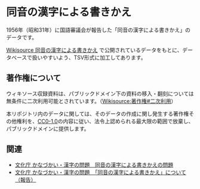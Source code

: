 # 同音の漢字による書きかえ

1956年（昭和31年）に国語審議会が報告した「同音の漢字による書きかえ」のデータです。

[Wikisource 同音の漢字による書きかえ](https://ja.wikisource.org/wiki/%E5%90%8C%E9%9F%B3%E3%81%AE%E6%BC%A2%E5%AD%97%E3%81%AB%E3%82%88%E3%82%8B%E6%9B%B8%E3%81%8D%E3%81%8B%E3%81%88) で公開されているデータをもとに、データベースで扱いやすいよう、TSV形式に加工してあります。

## 著作権について

ウィキソース収録資料は、パブリックドメイン下の資料の移入・翻刻については無条件に二次利用可能とされています。（[Wikisource:著作権#二次利用](https://ja.wikisource.org/wiki/Wikisource:%E8%91%97%E4%BD%9C%E6%A8%A9#%E4%BA%8C%E6%AC%A1%E5%88%A9%E7%94%A8)）

本リポジトリ内のデータに関しては、そのデータの作成に関し発生する著作権その他権利を、[CC0-1.0](http://creativecommons.org/publicdomain/zero/1.0/)の内容に従い、法令上認められる最大限の範囲で放棄し、パブリックドメインに提供します。

## 関連

- [文化庁 かなづかい・漢字の問題　同音の漢字による書きかえの問題](https://www.bunka.go.jp/kokugo_nihongo/sisaku/joho/joho/kakuki/03/bukai03/02.html)
- [文化庁 かなづかい・漢字の問題　「同音の漢字による書きかえ」について（報告）](https://www.bunka.go.jp/kokugo_nihongo/sisaku/joho/joho/kakuki/03/bukai03/03.html)
